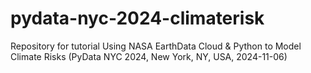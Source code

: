 # pydata-nyc-2024-climaterisk
Repository for tutorial Using NASA EarthData Cloud &amp; Python to Model Climate Risks (PyData NYC 2024, New York, NY, USA, 2024-11-06)
